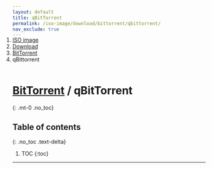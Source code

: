 ```yaml
---
layout: default
title: qBitTorrent
permalink: /iso-image/download/bittorrent/qbittorrent/
nav_exclude: true
---
```


<ol class="breadcrumb-nav-list" style="padding-left:0; position:relative; top:-17px;">
    <li class="breadcrumb-nav-list-item"><a href="http://localhost:4000/Andromeda/iso-image/">ISO image</a></li>
    <li class="breadcrumb-nav-list-item"><a href="http://localhost:4000/Andromeda/iso-image/download/">Download</a></li>
    <li class="breadcrumb-nav-list-item"><a href="http://localhost:4000/Andromeda/iso-image/download/bittorrent/">BitTorrent</a></li>
    <li class="breadcrumb-nav-list-item"><span>qBittorrent</span></li>
</ol>

# [BitTorrent](/Andromeda/iso-image/download/bittorrent/) / qBitTorrent
{: .mt-0 .no_toc}

## Table of contents
{: .no_toc .text-delta}

1. TOC
{:toc}

---
